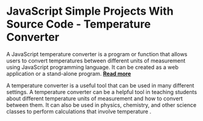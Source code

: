 <h1>JavaScript Simple Projects With Source Code - Temperature Converter</h1>
<p>A JavaScript temperature converter is a program or function that allows users to convert temperatures between different units of measurement using JavaScript programming language. It can be created as a web application or a stand-alone program.
<a target="_blank" href="https://www.insidethediv.com/javascript-simple-projects-with-source-code-temperature-converter"><b>Read more</b></a>
</p>

<p>
A temperature converter is a useful tool that can be used in many different settings. A temperature converter can be a helpful tool in teaching students about different temperature units of measurement and how to convert between them. It can also be used in physics, chemistry, and other science classes to perform calculations that involve temperature .</p>

